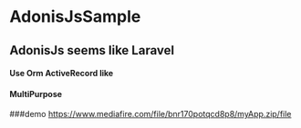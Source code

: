 # AdonisJsSample
## AdonisJs seems like Laravel 
#### Use Orm ActiveRecord like
#### MultiPurpose
###demo
   https://www.mediafire.com/file/bnr170potqcd8p8/myApp.zip/file
